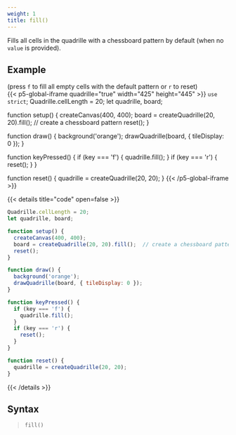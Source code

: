 ```yaml
---
weight: 1
title: fill()
---
```


Fills all cells in the quadrille with a chessboard pattern by default (when no `value` is provided).

## Example

(press `f` to fill all empty cells with the default pattern or `r` to reset)\
{{< p5-global-iframe quadrille="true" width="425" height="445" >}}
`use strict`;
Quadrille.cellLength = 20;
let quadrille, board;

function setup() {
  createCanvas(400, 400);
  board = createQuadrille(20, 20).fill();  // create a chessboard pattern
  reset();
}

function draw() {
  background('orange');
  drawQuadrille(board, { tileDisplay: 0 });
}

function keyPressed() {
  if (key === 'f') {
    quadrille.fill();
  }
  if (key === 'r') {
    reset();
  }
}

function reset() {
  quadrille = createQuadrille(20, 20);
}
{{< /p5-global-iframe >}}

{{< details title="code" open=false >}}
```js
Quadrille.cellLength = 20;
let quadrille, board;

function setup() {
  createCanvas(400, 400);
  board = createQuadrille(20, 20).fill();  // create a chessboard pattern
  reset();
}

function draw() {
  background('orange');
  drawQuadrille(board, { tileDisplay: 0 });
}

function keyPressed() {
  if (key === 'f') {
    quadrille.fill();
  }
  if (key === 'r') {
    reset();
  }
}

function reset() {
  quadrille = createQuadrille(20, 20);
}
```
{{< /details >}}

## Syntax

> `fill()`